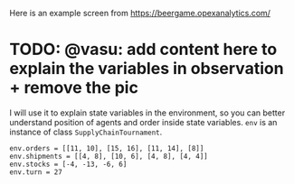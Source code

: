 Here is an example screen from https://beergame.opexanalytics.com/

# TODO: @vasu: add content here to explain the variables in observation + remove the pic
I will use it to explain state variables in the environment, so you can better understand position of agents and 
order inside state variables. `env` is an instance of class `SupplyChainTournament`.

```
env.orders = [[11, 10], [15, 16], [11, 14], [8]]
env.shipments = [[4, 8], [10, 6], [4, 8], [4, 4]]
env.stocks = [-4, -13, -6, 6]
env.turn = 27 
``` 